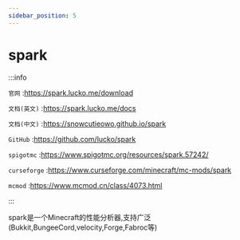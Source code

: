 ```yaml
---
sidebar_position: 5
---
```


# spark

:::info

`官网` :https://spark.lucko.me/download

`文档(英文)` :https://spark.lucko.me/docs

`文档(中文)` :https://snowcutieowo.github.io/spark

`GitHub` :https://github.com/lucko/spark

`spigotmc` :https://www.spigotmc.org/resources/spark.57242/

`curseforge` :https://www.curseforge.com/minecraft/mc-mods/spark

`mcmod` :https://www.mcmod.cn/class/4073.html

:::

spark是一个Minecraft的性能分析器,支持广泛(Bukkit,BungeeCord,velocity,Forge,Fabroc等)
